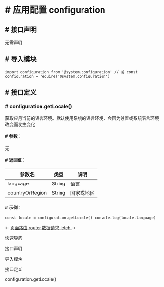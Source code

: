 <!-- 源地址: https://iot.mi.com/vela/quickapp/zh/features/basic/configuration.html -->

# # 应用配置 configuration

## # 接口声明

无需声明

## # 导入模块

``` import configuration from '@system.configuration' // 或 const configuration = require('@system.configuration') ```

## # 接口定义

### # configuration.getLocale()

获取应用当前的语言环境。默认使用系统的语言环境，会因为设置或系统语言环境改变而发生变化

#### # 参数：

无

#### # 返回值：

参数名 | 类型 | 说明  
---|---|---  
language | String | 语言  
countryOrRegion | String | 国家或地区  
  
#### # 示例：

``` const locale = configuration.getLocale() console.log(locale.language) ```

← [ 页面路由 router ](</vela/quickapp/zh/features/basic/router.html>) [ 数据请求 fetch ](</vela/quickapp/zh/features/network/fetch.html>) → 

快速导航

接口声明

导入模块

接口定义

configuration.getLocale()
